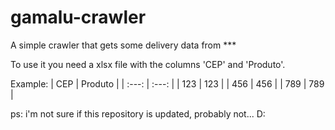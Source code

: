 # gamalu-crawler
A simple crawler that gets some delivery data from ***

To use it you need a xlsx file with the columns 'CEP' and 'Produto'.

Example:
| CEP | Produto |
| :---: | :---: |
| 123 | 123 |
| 456 | 456 |
| 789 | 789 |

ps: i'm not sure if this repository is updated, probably not... D:
